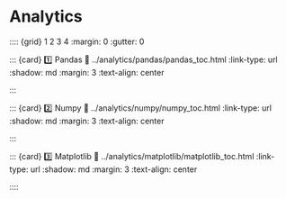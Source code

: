 # Analytics

:::: {grid} 1 2 3 4
:margin: 0
:gutter: 0

::: {card} 1️⃣ Pandas
:link: ../analytics/pandas/pandas_toc.html
:link-type: url
:shadow: md
:margin: 3
:text-align: center

:::

::: {card} 2️⃣ Numpy
:link: ../analytics/numpy/numpy_toc.html
:link-type: url
:shadow: md
:margin: 3
:text-align: center

:::

::: {card} 3️⃣ Matplotlib
:link: ../analytics/matplotlib/matplotlib_toc.html
:link-type: url
:shadow: md
:margin: 3
:text-align: center

::::